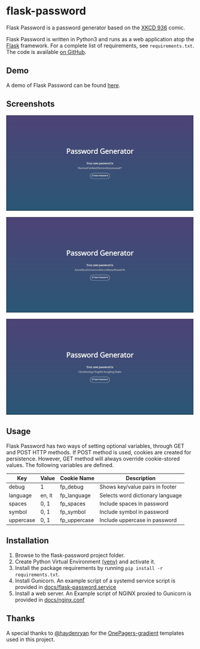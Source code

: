# flask-password
Flask Password is a password generator based on the [XKCD 936](https://xkcd.com/936/) comic.

Flask Password is written in Python3 and runs as a web application atop the [Flask](https://palletsprojects.com/p/flask/) framework. For a
complete list of requirements, see `requirements.txt`. The code is available [on GitHub](https://github.com/synackray/flask-password).

## Demo
A demo of Flask Password can be found [here](https://www.icarustech.com/flask-password/).

## Screenshots
![Screenshot of English default settings](docs/media/default_en.png "English Defaults")

![Screenshot of Italian default settings](docs/media/default_it.png "Italian Defaults")

![Screenshot of English with spaces](docs/media/spaces_en.png "English Spaces")

## Usage
Flask Password has two ways of setting optional variables, through GET and POST HTTP methods. If POST method is used, cookies are created for persistence. However, GET method will always override cookie-stored values. The following variables are defined.

| Key       | Value  | Cookie Name  | Description                      |
|-----------|--------|--------------|----------------------------------|
| debug     | 1      | fp_debug     | Shows key/value pairs in footer  |
| language  | en, it | fp_language  | Selects word dictionary language |
| spaces    | 0, 1   | fp_spaces    | Include spaces in password       |
| symbol    | 0, 1   | fp_symbol    | Include symbol in password       |
| uppercase | 0, 1   | fp_uppercase | Include uppercase in password    |

## Installation
1. Browse to the flask-password project folder.
2. Create Python Virtual Environment [(venv)](https://docs.python.org/3/library/venv.html) and activate it.
3. Install the package requirements by running `pip install -r requirements.txt`.
4. Install Gunicorn. An example script of a systemd service script is provided in [docs/flask-password.service](docs/flask-password.service)
5. Install a web server. An Example script of NGINX proxied to Gunicorn is provided in [docs/nginx.conf](docs/nginx.conf)

## Thanks
A special thanks to [@haydenryan](https://github.com/haydenryan/) for the [OnePagers-gradient](https://github.com/haydenryan/OnePagers-gradient) templates used in this project.
